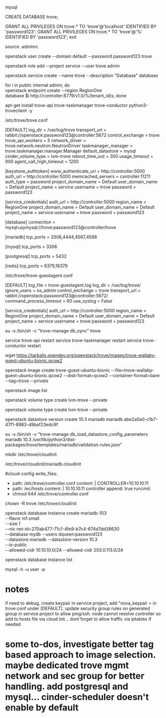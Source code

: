 mysql

CREATE DATABASE trove;

GRANT ALL PRIVILEGES ON trove.* TO 'trove'@'localhost' IDENTIFIED BY 'password123';
GRANT ALL PRIVILEGES ON trove.* TO 'trove'@'%' IDENTIFIED BY 'password123';
exit

source .adminrc

openstack user create --domain default --password password123 trove

openstack role add --project service --user trove admin

openstack service create --name trove --description "Database" database

for i in public internal admin; do \
  openstack endpoint create --region RegionOne \
  database $i http://controller:8779/v1.0/%\(tenant_id\)s; done
  
apt-get install trove-api trove-taskmanager trove-conductor python3-troveclient -y


/etc/trove/trove.conf

[DEFAULT]
log_dir = /var/log/trove
transport_url = rabbit://openstack:password123@controller:5672
control_exchange = trove
trove_api_workers = 5
network_driver = trove.network.neutron.NeutronDriver
taskmanager_manager = trove.taskmanager.manager.Manager
default_datastore = mysql
cinder_volume_type = lvm-trove
reboot_time_out = 300
usage_timeout = 900
agent_call_high_timeout = 1200

[keystone_authtoken]
www_authenticate_uri = http://controller:5000
auth_url = http://controller:5000
memcached_servers = controller:11211
auth_type = password
project_domain_name = Default
user_domain_name = Default
project_name = service
username = trove
password = password123

[service_credentials]
auth_url = http://controller:5000
region_name = RegionOne
project_domain_name = Default
user_domain_name = Default
project_name = service
username = trove
password = password123

[database]
connection = mysql+pymysql://trove:password123@controller/trove

[mariadb]
tcp_ports = 3306,4444,4567,4568

[mysql]
tcp_ports = 3306

[postgresql]
tcp_ports = 5432

[redis]
tcp_ports = 6379,16379


/etc/trove/trove-guestagent.conf

[DEFAULT]
log_file = trove-guestagent.log
log_dir = /var/log/trove/
ignore_users = os_admin
control_exchange = trove
transport_url = rabbit://openstack:password123@controller:5672/
command_process_timeout = 60
use_syslog = False

[service_credentials]
auth_url = http://controller:5000
region_name = RegionOne
project_domain_name = Default
user_domain_name = Default
project_name = service
username = trove
password = password123




su -s /bin/sh -c "trove-manage db_sync" trove



service trove-api restart
service trove-taskmanager restart
service trove-conductor restart



wget https://tarballs.opendev.org/openstack/trove/images/trove-wallaby-guest-ubuntu-bionic.qcow2

openstack image create trove-guest-ubuntu-bionic --file=trove-wallaby-guest-ubuntu-bionic.qcow2 --disk-format=qcow2 --container-format=bare --tag=trove --private 

openstack image list

openstack volume type create lvm-trove --private



openstack volume type create lvm-trove --private 



openstack datastore version create 10.3 mariadb mariadb abe2a0a0-c1b7-47f1-8983-d9baf23edc9f


su -s /bin/sh -c "trove-manage db_load_datastore_config_parameters mariadb 10.3 /usr/lib/python3/dist-packages/trove/templates/mariadb/validation-rules.json"


mkdir /etc/trove/cloudinit

/etc/trove/cloudinit/mariadb.cloudinit

#cloud-config
write_files:
  - path: /etc/trove/controller.conf
    content: |
      CONTROLLER=10.10.10.11
  - path: /ec/hosts
    content: |
      10.10.10.11 controller
    append: true
runcmd:
  - chmod 644 /etc/trove/controller.conf



chown -R trove /etc/trove/cloudinit


openstack database instance create mariadb-103 \
  --flavor m1.small \
  --size 1 \
  --nic net-id=270ab477-71c1-4fe9-b7c4-674d7dd38630 \
  --database mydb --users dqueen:password123 \
  --datastore mariadb --datastore-version 10.3 \
  --is-public \
  --allowed-cidr 10.10.10.0/24 --allowed-cidr 203.0.113.0/24 
  
 openstack database instance list
 
 mysql -h <floating ip> -u user -p


# notes
if need to debug, create keypair in service project, add "nova_keypair = <name> in trove.conf under [DEFAULT]. update security group rules on generated group in service project to allow ping/ssh. node cannot resolve controller so add to hosts file via cloud init... dont forget to allow traffic via iptables if needed

# some to-dos, investigate better tag based approach to image selection. maybe dedicated trove mgmt network and sec group for better handling. add postgresql and mysql... cinder-scheduler doesn't enable by default








